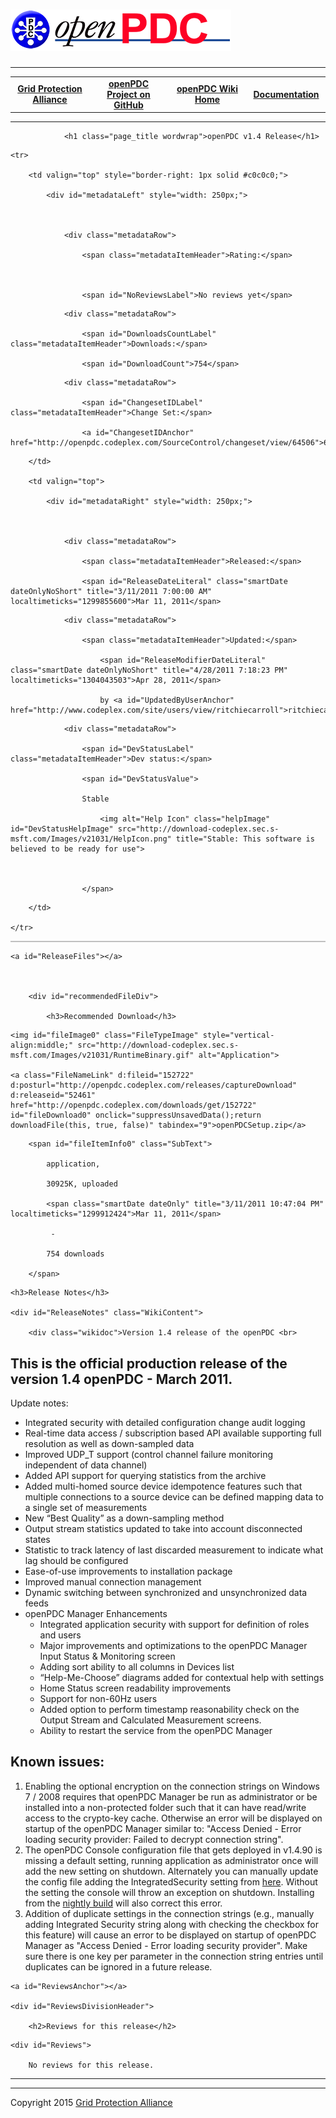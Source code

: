 

<html lang="en" xmlns="http://www.w3.org/1999/xhtml">

<head>

<meta charset="utf-8" />

<title>openPDC v1.4 Release</title>



<!--HtmlToGmd.Head-->



<!--/HtmlToGmd.Head-->

</head>

<body>

<h1><a href="https://github.com/GridProtectionAlliance/openPDC/tree/master/Source/Documentation/wiki/openPDC_Home.md"><img src="https://github.com/GridProtectionAlliance/openPDC/blob/master/Source/Documentation/wiki/openPDC_Logo.png" alt="The Open Source Phasor Data Concentrator" /></a></h1>

<hr />

<!--HtmlToGmd.Body-->

<div id="NavigationMenu">

<table style="width: 100%; border-collapse: collapse; border: 0px solid gray;">

<tr>

<td style="width: 25%; text-align:center;"><b><a href="http://www.gridprotectionalliance.org">Grid Protection Alliance</a></b></td>

<td style="width: 25%; text-align:center;"><b><a href="https://github.com/GridProtectionAlliance/openPDC">openPDC Project on GitHub</a></b></td>

<td style="width: 25%; text-align:center;"><b><a href="https://github.com/GridProtectionAlliance/openPDC/tree/master/Documentation/wiki/openPDC_Home.md">openPDC Wiki Home</a></b></td>

<td style="width: 25%; text-align:center;"><b><a href="https://github.com/GridProtectionAlliance/openPDC/tree/master/Documentation/wiki/openPDC_Documentation_Home.md">Documentation</a></b></td>

</tr>

</table>

</div>

<hr />

<!--/HtmlToGmd.Body-->



<div class="WikiContent">

<div id="ErrorPanel" class="Error" style="clear: both; font-size: 1.25em; display: none;"></div>

                

                <h1 class="page_title wordwrap">openPDC v1.4 Release</h1>



<table id="ReleaseMetaDataBox" cellspacing="0" cellpadding="0" border="0" style="border: 1px solid #c0c0c0; margin-top: 10px;">

    <tr>

        <td valign="top" style="border-right: 1px solid #c0c0c0;">

            <div id="metadataLeft" style="width: 250px;">

            

                <div class="metadataRow">

                    <span class="metadataItemHeader">Rating:</span>

                

                    <span id="NoReviewsLabel">No reviews yet</span>

                    

</div>

                

                <div class="metadataRow">

                    <span id="DownloadsCountLabel" class="metadataItemHeader">Downloads:</span>

                    <span id="DownloadCount">754</span>

</div>

                

                <div class="metadataRow">

                    <span id="ChangesetIDLabel" class="metadataItemHeader">Change Set:</span>

                    <a id="ChangesetIDAnchor" href="http://openpdc.codeplex.com/SourceControl/changeset/view/64506">64506</a>

</div>

                

</div>

        </td>

        <td valign="top">

            <div id="metadataRight" style="width: 250px;">

                

                <div class="metadataRow">

                    <span class="metadataItemHeader">Released:</span>

                    <span id="ReleaseDateLiteral" class="smartDate dateOnlyNoShort" title="3/11/2011 7:00:00 AM" localtimeticks="1299855600">Mar 11, 2011</span>

</div>

                

                <div class="metadataRow">

                    <span class="metadataItemHeader">Updated:</span>

                        <span id="ReleaseModifierDateLiteral" class="smartDate dateOnlyNoShort" title="4/28/2011 7:18:23 PM" localtimeticks="1304043503">Apr 28, 2011</span>

                        by <a id="UpdatedByUserAnchor" href="http://www.codeplex.com/site/users/view/ritchiecarroll">ritchiecarroll</a>

</div>

                <div class="metadataRow">

                    <span id="DevStatusLabel" class="metadataItemHeader">Dev status:</span> 

                    <span id="DevStatusValue">

                    Stable

                        <img alt="Help Icon" class="helpImage" id="DevStatusHelpImage" src="http://download-codeplex.sec.s-msft.com/Images/v21031/HelpIcon.png" title="Stable: This software is believed to be ready for use">

                    

                    </span>

</div>

                

</div>

        </td>

    </tr>

</table>

<script type="text/javascript">

    //function isPlatformInstallerAgent() {

    //    return navigator.userAgent.toLowerCase().indexOf('platform-installer/') != -1;

    //}



    function downloadFile(link, userClick, alreadyLoaded) {

        if (userClick)

            return $.release.fn.downloadFile(link);



        if (!alreadyLoaded) {

            var downloadId = $getQuerystring("DownloadId");

            if (!downloadId)

                downloadId = getIdFromFragment();

            if (downloadId) {

                var clickOncePath = $("a[fileId='" + downloadId + "']").attr('d:clickOncePath');

                var clickOnceUrl = 'http://openpdc.codeplex.com/downloads/get/clickOnce/*REPLACE*'.replace('downloads/get/clickOnce/*REPLACE*', 'downloads/get/clickOnce/' + clickOncePath);

                var fileUrl = 'http://openpdc.codeplex.com/downloads/get/0'.replace('downloads/get/0', 'downloads/get/' + downloadId);

                

                window.location = clickOncePath ? clickOnceUrl : fileUrl;

            }

        }



        return false;

    }



    function getIdFromFragment() {

        var path = document.location.toString();



        if (path.match('#')) {

            var fileID = '#' + path.split('#')[1];



            if (fileID.toLowerCase().indexOf("downloadid=") > 0) {

                fileID = fileID.split("=");



                if (fileID[1].length > 0) {

                    return fileID[1];

                }

            }

        }

    }

</script>

<div class="ReleaseNotesDiv">

    <a id="ReleaseFiles"></a>

    

        <div id="recommendedFileDiv">

            <h3>Recommended Download</h3>

            



<div id="FileListItem0" class="FileListItemDiv">

    <img id="fileImage0" class="FileTypeImage" style="vertical-align:middle;" src="http://download-codeplex.sec.s-msft.com/Images/v21031/RuntimeBinary.gif" alt="Application">

    <a class="FileNameLink" d:fileid="152722" d:posturl="http://openpdc.codeplex.com/releases/captureDownload" d:releaseid="52461" href="http://openpdc.codeplex.com/downloads/get/152722" id="fileDownload0" onclick="suppressUnsavedData();return downloadFile(this, true, false)" tabindex="9">openPDCSetup.zip</a>

<div>

        <span id="fileItemInfo0" class="SubText">

            application,

            30925K, uploaded

            <span class="smartDate dateOnly" title="3/11/2011 10:47:04 PM" localtimeticks="1299912424">Mar 11, 2011</span>

             -

            754 downloads

        </span>

</div>

</div>

</div>

        

</div>

<div class="ReleaseNotesDiv">

    <h3>Release Notes</h3>

    <div id="ReleaseNotes" class="WikiContent">

        <div class="wikidoc">Version 1.4 release of the openPDC <br>

<h2>This is the official production release of the version 1.4 openPDC - March 2011.</h2>

Update notes:<br>

<ul><li>Integrated security with detailed configuration change audit logging</li>

<li>Real-time data access / subscription based API available supporting full resolution as well as down-sampled data</li>

<li>Improved UDP_T support (control channel failure monitoring independent of data channel)</li>

<li>Added API support for querying statistics from the archive</li>

<li>Added multi-homed source device idempotence features such that multiple connections to a source device can be defined mapping data to a single set of measurements</li>

<li>New “Best Quality” as a down-sampling method</li>

<li>Output stream statistics updated to take into account disconnected states</li>

<li>Statistic to track latency of last discarded measurement to indicate what lag should be configured</li>

<li>Ease-of-use improvements to installation package</li>

<li>Improved manual connection management</li>

<li>Dynamic switching between synchronized and unsynchronized data feeds</li>

<li>openPDC Manager Enhancements

<ul><li>Integrated application security with support for definition of roles and users</li>

<li>Major improvements and optimizations to the openPDC Manager Input Status &amp; Monitoring screen</li>

<li>Adding sort ability to all columns in Devices list</li>

<li>“Help-Me-Choose” diagrams added for contextual help with settings</li>

<li>Home Status screen readability improvements</li>

<li>Support for non-60Hz users</li>

<li>Added option to perform timestamp reasonability check on the Output Stream and Calculated Measurement screens.</li>

<li>Ability to restart the service from the openPDC Manager</li></ul></li></ul>



<h2>Known issues:</h2>

<ol><li>Enabling the optional encryption on the connection strings on Windows 7 / 2008 requires that openPDC Manager be run as administrator or be installed into a non-protected folder such that it can have read/write access to the crypto-key cache. Otherwise an error will be displayed on startup of the openPDC Manager similar to: &quot;Access Denied - Error loading security provider: Failed to decrypt connection string&quot;.</li>

<li>The openPDC Console configuration file that gets deployed in v1.4.90 is missing a default setting, running application as administrator once will add the new setting on shutdown. Alternately you can manually update the config file adding the IntegratedSecurity setting from <a href="http://openpdc.codeplex.com/SourceControl/changeset/view/64534#522160">here</a>. Without the setting the console will throw an exception on shutdown. Installing from the <a href="http://openpdc.codeplex.com/wikipage?title=Nightly%20Builds">nightly build</a> will also correct this error.</li>

<li>Addition of duplicate settings in the connection strings (e.g., manually adding Integrated Security string along with checking the checkbox for this feature) will cause an error to be displayed on startup of openPDC Manager as &quot;Access Denied - Error loading security provider&quot;. Make sure there is one key per parameter in the connection string entries until duplicates can be ignored in a future release.</li></ol></div><div class="ClearBoth"></div>

</div>

</div>

<div id="ReviewsPanel">

    <a id="ReviewsAnchor"></a>

    <div id="ReviewsDivisionHeader">

        <h2>Reviews for this release</h2>

</div>

    <div id="Reviews">

        No reviews for this release.

</div>

</div>

</div>

<div id="footer">

<hr />



</div>



<!--HtmlToGmd.Foot-->

<div id="copyright">

<hr />

Copyright 2015 <a href="http://www.gridprotectionoalliance.org">Grid Protection Alliance</a>

</div>

<!--/HtmlToGmd.Foot-->

</body>

</html>


